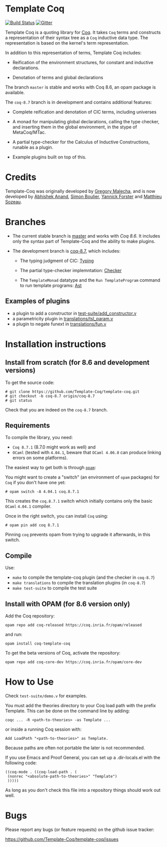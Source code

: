 Template Coq
============

[![Build Status](https://travis-ci.org/Template-Coq/template-coq.svg?branch=coq-8.7)](https://travis-ci.org/Template-Coq/template-coq)
[![Gitter](https://img.shields.io/gitter/room/nwjs/nw.js.svg)](https://gitter.im/coq/Template-Coq)

Template Coq is a quoting library for [Coq](http://coq.inria.fr). It
takes `Coq` terms and constructs a representation of their syntax tree as
a `Coq` inductive data type. The representation is based on the kernel's
term representation.

In addition to this representation of terms, Template Coq includes:

- Reification of the environment structures, for constant and inductive
  declarations.

- Denotation of terms and global declarations

The branch `master` is stable and works with Coq 8.6, an opam package is
available.

The `coq-8.7` branch is in development and contains additional features:

- Complete reification and denotation of CIC terms, including universes

- A monad for manipulating global declarations, calling the type
  checker, and inserting them in the global environment, in
  the stype of MetaCoq/MTac.
  
- A partial type-checker for the Calculus of Inductive Constructions,
  runable as a plugin.
  
- Example plugins built on top of this.

Credits
=======

Template-Coq was originally developed by
[Gregory Malecha](https://github.com/gmalecha), and is now developed by
[Abhishek Anand](https://github.com/aa755), [Simon
Boulier](https://github.com/simonboulier), [Yannick
Forster](https://github.com/yforster) and [Matthieu Sozeau](https://github.com/mattam82).

Branches
========

- The current stable branch is
  [master](https://github.com/Template-Coq/template-coq/tree/master) and
  works with *Coq 8.6*. It includes only the syntax part of Template-Coq
  and the ability to make plugins.
 
- The development branch is
  [coq-8.7](https://github.com/Template-Coq/template-coq/tree/coq-8.7),
  which includes:
  
  - The typing judgment of CIC: 
    [Typing](https://github.com/Template-Coq/template-coq/blob/coq-8.7/theories/Typing.v)
    
  - The partial type-checker implemntation:
    [Checker](https://github.com/Template-Coq/template-coq/blob/coq-8.7/theories/Checker.v)

  - The `TemplateMonad` datatype and the `Run TemplateProgram` command
    to run template programs:
    [Ast](https://github.com/Template-Coq/template-coq/blob/coq-8.7/theories/Ast.v#L193)
        
Examples of plugins
-------------------
- a plugin to add a constructor in [test-suite/add_constructor.v](https://github.com/Template-Coq/template-coq/tree/coq-8.7/test-suite/add_constructor.v)
- a parametricity plugin in [translations/tsl_param.v](https://github.com/Template-Coq/template-coq/tree/coq-8.7/translations/tsl_param.v)
- a plugin to negate funext in [translations/fun.v](https://github.com/Template-Coq/template-coq/tree/coq-8.7/translations/tsl_fun.v)


Installation instructions
=========================

Install from scratch (for 8.6 and development versions)
-------------------------------------------------------

To get the source code:

    # git clone https://github.com/Template-Coq/template-coq.git
    # git checkout -b coq-8.7 origin/coq-8.7
    # git status
    
Check that you are indeed on the `coq-8.7` branch.

Requirements
------------

To compile the library, you need:

- `Coq 8.7.1` (8.7.0 might work as well) and
- `OCaml` (tested with `4.04.1`, beware that `OCaml 4.06.0` can 
  produce linking errors on some platforms).

The easiest way to get both is through [`opam`](http://opam.ocaml.org):

You might want to create a "switch" (an environment of `opam` packages) for `Coq` if
you don't have one yet:
    
    # opam switch -A 4.04.1 coq.8.7.1
    
This creates the `coq.8.7.1` switch which initially contains only the
basic `OCaml` `4.04.1` compiler. 

Once in the right switch, you can install `Coq` using:
    
    # opam pin add coq 8.7.1 
    
Pinning `coq` prevents opam from trying to upgrade it afterwards, in
this switch.

Compile
-------
Use:
- `make` to compile the template-coq plugin (and the checker in `coq-8.7`)
- `make translations` to compile the translation plugins (in `coq-8.7`)
- `make test-suite` to compile the test suite

Install with OPAM (for 8.6 version only)
----------------------------------------
Add the Coq repository:

    opam repo add coq-released https://coq.inria.fr/opam/released

and run:

    opam install coq-template-coq

To get the beta versions of Coq, activate the repository:

    opam repo add coq-core-dev https://coq.inria.fr/opam/core-dev

How to Use
==========

Check `test-suite/demo.v` for examples.

You must add the theories directory to your Coq load path with the prefix
Template. This can be done on the command line by adding:
```
coqc ... -R <path-to-theories> -as Template ...
```
or inside a running Coq session with:

```
Add LoadPath "<path-to-theories>" as Template.
```

Because paths are often not portable the later is not recommended.

If you use Emacs and Proof General, you can set up a .dir-locals.el with the
following code:
```
((coq-mode . ((coq-load-path . (
 (nonrec "<absolute-path-to-theories>" "Template")
 )))))
```
As long as you don't check this file into a repository things should work out
well.

Bugs
====

Please report any bugs (or feature requests) on the github issue tracker:

   https://github.com/Template-Coq/template-coq/issues
